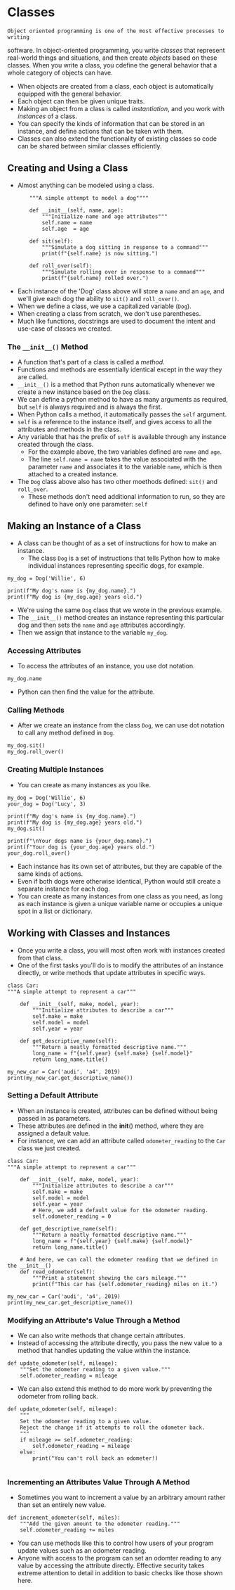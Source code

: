 # Classes
    Object oriented programming is one of the most effective processes to writing
software. In object-oriented programming, you write *classes* that represent
real-world things and situations, and then create *objects* based on these classes. When you write a class, you cdefine the general behavior that a whole category of objects can have.
- When objects are created from a class, each object is automatically equipped with the general behavior.
- Each object can then be given unique traits.
- Making an object from a class is called *instantiation*, and you work with *instances* of a class.
- You can specify the kinds of information that can be stored in an instance, and define actions that can be taken with them.
- Classes can also extend the functionality of existing classes so code can be shared between similar classes efficiently.

## Creating and Using a Class
- Almost anything can be modeled using a class.

 ```class dog:
        """A simple attempt to model a dog""""

        def __init__(self, name, age):
            """Initialize name and age attributes"""
            self.name = name
            self.age  = age

        def sit(self):
            """Simulate a dog sitting in response to a command"""
            print(f"{self.name} is now sitting.")

        def roll_over(self):
            """Simulate rolling over in response to a command"""
            print(f"{self.name} rolled over.") 
 ```

 - Each instance of the 'Dog' class above will store a `name` and an `age`, and we'll give each dog the ability to `sit()` and `roll_over()`.
 - When we define a class, we use a capitalized variable (`Dog`).
 - When creating a class from scratch, we don't use parentheses.
 - Much like functions, docstrings are used to document the intent and use-case of classes we created.

 ### The `__init__()` Method
 - A function that's part of a class is called a *method*.
 - Functions and methods are essentially identical except in the way they are called.
 - `__init__()` is a method that Python runs automatically whenever we create a new instance based on the `Dog` class.
 - We can define a python method to have as many arguments as required, but `self` is always required and is always the first.
 - When Python calls a method, it automatically passes the `self` argument.
 - `self` is a reference to the instance itself, and gives access to all the attributes and methods in the class.
 - Any variable that has the prefix of `self` is available through any instance created through the class. 
    - For the example above, the two variables defined are `name` and `age`.
    - The line `self.name = name` takes the value associated with the parameter `name` and associates it to the variable `name`, which is then attached to a created instance.
- The `Dog` class above also has two other moethods defined: `sit()` and `roll_over`.
    - These methods don't need additional information to run, so they are defined to have only one parameter: `self`

## Making an Instance of a Class
- A class can be thought of as a set of instructions for how to make an instance.
    - The class `Dog` is a set of instructions that tells Python how to make individual instances representing specific dogs, for example.

```
my_dog = Dog('Willie', 6)

print(f"My dog's name is {my_dog.name}.")
print(f"My dog is {my_dog.age} years old.")
```

- We're using the same `Dog` class that we wrote in the previous example. 
- The `__init__()` method creates an instance representing this particular dog and then sets the `name` and `age` attributes accordingly.
- Then we assign that instance to the variable `my_dog`.

### Accessing Attributes
- To access the attributes of an instance, you use dot notation.
```
my_dog.name
```
- Python can then find the value for the attribute.

### Calling Methods
- After we create an instance from the class `Dog`, we can use dot notation to call any method defined in `Dog`.

```
my_dog.sit()
my_dog.roll_over()
```

### Creating Multiple Instances
- You can create as many instances as you like.

```
my_dog = Dog('Willie', 6)
your_dog = Dog('Lucy', 3)

print(f"My dog's name is {my_dog.name}.")
print(f"My dog is {my_dog.age} years old.")
my_dog.sit()

print(f"\nYour dogs name is {your_dog.name}.")
print(f"Your dog is {your_dog.age} years old.")
your_dog.roll_over()
```

- Each instance has its own set of attributes, but they are capable of the same kinds of actions. 
- Even if both dogs were otherwise identical, Python would still create a separate instance for each dog.
- You can create as many instances from one class as you need, as long as each instance is given a unique variable name or occupies a unique spot in a list or dictionary.

## Working with Classes and Instances
- Once you write a class, you will most often work with instances created from
that class.
- One of the first tasks you'll do is to modify the attributes of an instance 
directly, or write methods that update attributes in specific ways.

```
class Car:
"""A simple attempt to represent a car"""

    def __init__(self, make, model, year):
        """Initialize attributes to describe a car"""
        self.make = make
        self.model = model
        self.year = year

    def get_descriptive_name(self):
        """Return a neatly formatted descriptive name."""
        long_name = f"{self.year} {self.make} {self.model}"
        return long_name.title()

my_new_car = Car('audi', 'a4', 2019)
print(my_new_car.get_descriptive_name())

```

### Setting a Default Attribute
- When an instance is created, attributes can be defined without being passed in as parameters.
- These attributes are defined in the __init__() method, where they are assigned a default value.
- For instance, we can add an attribute called `odometer_reading` to the `Car` class we just created.

```
class Car:
"""A simple attempt to represent a car"""

    def __init__(self, make, model, year):
        """Initialize attributes to describe a car"""
        self.make = make
        self.model = model
        self.year = year
        # Here, we add a default value for the odometer reading.
        self.odometer_reading = 0

    def get_descriptive_name(self):
        """Return a neatly formatted descriptive name."""
        long_name = f"{self.year} {self.make} {self.model}"
        return long_name.title()

    # And here, we can call the odometer reading that we defined in the __init__()
    def read_odometer(self): 
        """Print a statement showing the cars mileage."""
        print(f"This car has {self.odometer_reading} miles on it.")

my_new_car = Car('audi', 'a4', 2019)
print(my_new_car.get_descriptive_name())
```

### Modifying an Attribute's Value Through a Method
- We can also write methods that change certain attributes.
- Instead of accessing the attribute directly, you pass the new value to a method that handles updating the value within the instance.

```
def update_odometer(self, mileage):
    """Set the odometer reading to a given value."""
    self.odometer_reading = mileage

```

- We can also extend this method to do more work by preventing the odometer
from rolling back.

```
def update_odometer(self, mileage):
    """
    Set the odometer reading to a given value.
    Reject the change if it attempts to roll the odometer back.
    """
    if mileage >= self.odometer_reading:
        self.odometer_reading = mileage
    else:
        print("You can't roll back an odometer!)
    
```

### Incrementing an Attributes Value Through A Method
- Sometimes you want to increment a value by an arbitrary amount rather than set an entirely new value.

```
def increment_odometer(self, miles):
    """Add the given amount to the odometer reading."""
    self.odometer_reading += miles
```

- You can use methods like this to control how users of your program update values such as an odometer reading.
- Anyone with access to the program can set an odomter reading to any value by accessing the attribute directly. Effective security takes extreme attention to detail in addition to basic checks like those shown here.